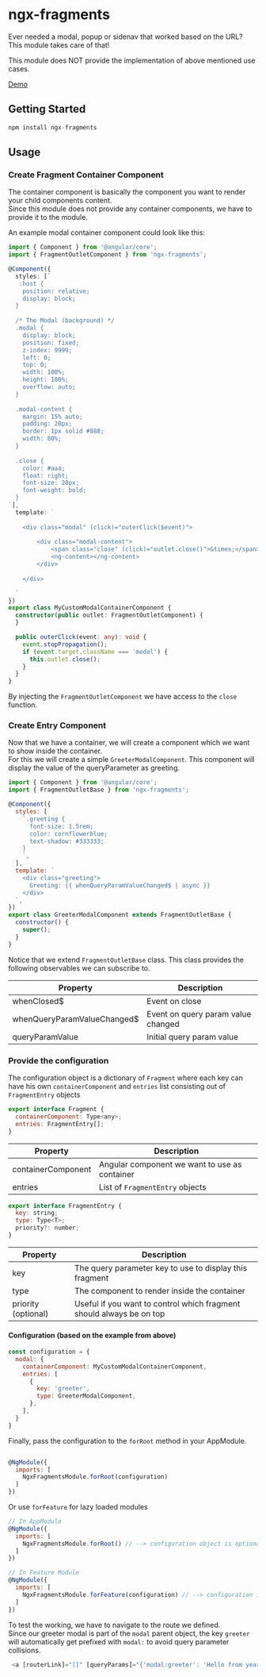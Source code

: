 # ngx-fragments

Ever needed a modal, popup or sidenav that worked based on the URL?  
This module takes care of that!

This module does NOT provide the implementation of above mentioned use cases.

[Demo](https://mayinbun.github.io/ngx-fragments/)

## Getting Started

```js
npm install ngx-fragments
```

## Usage

### Create Fragment Container Component

The container component is basically the component you want to render your child components content.  
Since this module does not provide any container components, we have to provide it to the module.

An example modal container component could look like this:

```ts
import { Component } from '@angular/core';
import { FragmentOutletComponent } from 'ngx-fragments';

@Component({
  styles: [`
   :host {
    position: relative;
    display: block;
  }
  
  /* The Modal (background) */
  .modal {
    display: block;
    position: fixed;
    z-index: 9999;
    left: 0;
    top: 0;
    width: 100%;
    height: 100%;
    overflow: auto;
  }
  
  .modal-content {
    margin: 15% auto;
    padding: 20px;
    border: 1px solid #888;
    width: 80%;
  }
  
  .close {
    color: #aaa;
    float: right;
    font-size: 28px;
    font-weight: bold;
  }
`],
  template: `
  
    <div class="modal" (click)="outerClick($event)">
    
        <div class="modal-content">
            <span class="close" (click)="outlet.close()">&times;</span>
            <ng-content></ng-content>
        </div>
        
    </div>

  `
})
export class MyCustomModalContainerComponent {
  constructor(public outlet: FragmentOutletComponent) {
  }

  public outerClick(event: any): void {
    event.stopPropagation();
    if (event.target.className === 'modal') {
      this.outlet.close();
    }
  }
}


```

By injecting the `FragmentOutletComponent` we have access to the `close` function.

### Create Entry Component
Now that we have a container, we will create a component which we want to show inside the container.  
For this we will create a simple `GreeterModalComponent`. This component will display the value of the queryParameter as greeting.

```js
import { Component } from '@angular/core';
import { FragmentOutletBase } from 'ngx-fragments';

@Component({
  styles: [
    `.greeting {
      font-size: 1.5rem;
      color: cornflowerblue;
      text-shadow: #333333;
    }
    `,
  ],
  template: `
    <div class="greeting">
      Greeting: {{ whenQueryParamValueChanged$ | async }}
    </div>
  `,
})
export class GreeterModalComponent extends FragmentOutletBase {
  constructor() {
    super();
  }
}
```

Notice that we extend `FragmentOutletBase` class. This class provides the following observables we can subscribe to.

| Property                    | Description
| --------------------------- | ---------------------------------- | 
| whenClosed$                 | Event on close                     |
| whenQueryParamValueChanged$ | Event on query param value changed |
| queryParamValue             | Initial query param value          |


### Provide the configuration
The configuration object is a dictionary of `Fragment` where each key can have his own `containerComponent` and `entries` list consisting out of `FragmentEntry` objects

```js
export interface Fragment {
  containerComponent: Type<any>;
  entries: FragmentEntry[];
}
```

| Property                    | Description
| --------------------------- | --------------------------------------------- | 
| containerComponent          | Angular component we want to use as container |
| entries                     | List of `FragmentEntry` objects               |


```js
export interface FragmentEntry {
  key: string;
  type: Type<T>;
  priority?: number;
}
```
| Property                    | Description
| --------------------------- | -------------------------------------------------------------------- | 
| key                         | The query parameter key to use to display this fragment              |
| type                        | The component to render inside the container                         |
| priority (optional)         | Useful if you want to control which fragment should always be on top |



#### Configuration (based on the example from above)

```js
const configuration = {
  modal: {
    containerComponent: MyCustomModalContainerComponent,
    entries: [
      {
        key: 'greeter',
        type: GreeterModalComponent,
      },
    ],
  }
}
```

Finally, pass the configuration to the `forRoot` method in your AppModule.

```js

@NgModule({
  imports: [
    NgxFragmentsModule.forRoot(configuration)
  ]
})
```

Or use `forFeature` for lazy loaded modules  

```js
// In AppModule
@NgModule({
  imports: [
    NgxFragmentsModule.forRoot() // --> configuration object is optional here
  ]
})

// In Feature Module
@NgModule({
  imports: [
    NgxFragmentsModule.forFeature(configuration) // --> configuration is REQUIRED for lazy modules
  ]
})
```

To test the working, we have to navigate to the route we defined.  
Since our greeter modal is part of the `modal` parent object, the key `greeter` will automatically get prefixed with `modal:` to avoid query parameter collisions.
```js
 <a [routerLink]="[]" [queryParams]="{'modal:greeter': 'Hello from year 2021!'}" queryParamsHandling="merge">open greeter</a>
```
